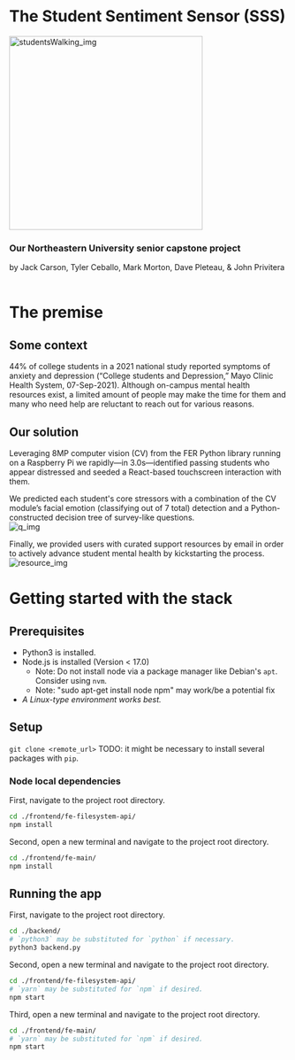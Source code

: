 # The Student Sentiment Sensor (SSS)
<img src="https://lh3.googleusercontent.com/pw/AM-JKLVXPv5zsE2lErrMfOb7ofSLjWxL8Q4oKZeRAVmLScC1NXNfolqvaXcUKFhNwoKi0s5EsYabntapggd4_vTIgTlHV1wMbV033gZSyX2cRhM2AHHxNDWSPuYiTWE9vyyHzWLwaNi0k45zAW3YvqVbQlWs5w=w875-h492-no" alt="studentsWalking_img" width="350"/>

### Our Northeastern University senior capstone project
by Jack Carson, Tyler Ceballo, Mark Morton, Dave Pleteau, & John Privitera
<br><br/>

# The premise

## Some context
44% of college students in a 2021 national study reported symptoms of anxiety and depression (“College students and Depression,” Mayo Clinic Health System, 07-Sep-2021).
Although on-campus mental health resources exist, a limited amount of people may make the time for them and many who need help are reluctant to reach out for various reasons.

## Our solution
Leveraging 8MP computer vision (CV) from the FER Python library running on a Raspberry Pi we rapidly—in 3.0s—identified passing students who appear distressed and seeded a React-based touchscreen interaction with them.

We predicted each student's core stressors with a combination of the CV module’s facial emotion (classifying out of 7 total) detection and a Python-constructed decision tree of survey-like questions.<br>
![q_img](https://lh3.googleusercontent.com/pw/AM-JKLUUg7FehxbpHcQgpAmNSu-YMxOU05FIdaFqAdNqBhljv3tzxf5dlZjMmed8mqrWdz9DrjhcVjQvUodBHpDCqGiRGlMdCDfQDoExsv1mngoU-FwykihsijPz74Kv3bhpNnswbjl659txAcofEEjB4xlXHg=w1022-h412-no)

Finally, we provided users with curated support resources by email in order to actively advance student mental health by kickstarting the process.<br>
![resource_img](https://lh3.googleusercontent.com/pw/AM-JKLWETg96OYg8NruHogwboaUqrC3MoeseLTA-E0gFHp31j3x3UIMml_rKAQKpHa2xL3mRPNJAPZZ0RT-NEgeL4fg6Qo8xmRBY6stUitTDCZbXT7sywhRggaaenRWnY0NVzQMajWbOBKBsY_CriOgzUwwGRQ=w937-h497-no)

# Getting started with the stack

## Prerequisites
- Python3 is installed.
- Node.js is installed (Version < 17.0)
  - Note: Do not install node via a package manager like Debian's `apt`. Consider using `nvm`.
  - Note: "sudo apt-get install node npm" may work/be a potential fix
- *A Linux-type environment works best.*

## Setup
`git clone <remote_url>`
TODO: it might be necessary to install several packages with `pip`.
### Node local dependencies
First, navigate to the project root directory.
```bash
cd ./frontend/fe-filesystem-api/
npm install
```
Second, open a new terminal and navigate to the project root directory.
```bash
cd ./frontend/fe-main/
npm install
```

## Running the app
First, navigate to the project root directory.
```bash
cd ./backend/
# `python3` may be substituted for `python` if necessary.
python3 backend.py
```

Second, open a new terminal and navigate to the project root directory.
```bash
cd ./frontend/fe-filesystem-api/
# `yarn` may be substituted for `npm` if desired.
npm start
```

Third, open a new terminal and navigate to the project root directory.
```bash
cd ./frontend/fe-main/
# `yarn` may be substituted for `npm` if desired.
npm start
```
